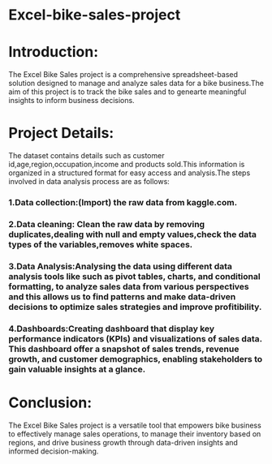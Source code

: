# Excel-bike-sales-project
# **Introduction:**
The Excel Bike Sales project is a comprehensive spreadsheet-based solution designed to manage and analyze sales data for a bike business.The aim of this project is to track the bike sales and to genearte meaningful insights to inform business decisions.
# **Project Details:**
The dataset contains details such as customer id,age,region,occupation,income and products sold.This information is organized in a structured format for easy access and analysis.The steps involved in data analysis process are as follows:
### **1.Data collection:(Import) the raw data from kaggle.com.**
### 2.Data cleaning: Clean the raw data by removing duplicates,dealing with null and empty values,check the data types of the variables,removes white spaces.
### 3.Data Analysis:Analysing the data using different data analysis tools like such as pivot tables, charts, and conditional formatting, to analyze sales data from various perspectives and this allows us to find patterns and make data-driven decisions to optimize sales strategies and improve profitibility.
### 4.Dashboards:Creating dashboard that display key performance indicators (KPIs) and visualizations of sales data. This dashboard offer a snapshot of sales trends, revenue growth, and customer demographics, enabling stakeholders to gain valuable insights at a glance.
# **Conclusion:**
The Excel Bike Sales project is a versatile tool that empowers bike business to effectively manage sales operations, to manage their inventory based on regions, and drive business growth through data-driven insights and informed decision-making.
 
